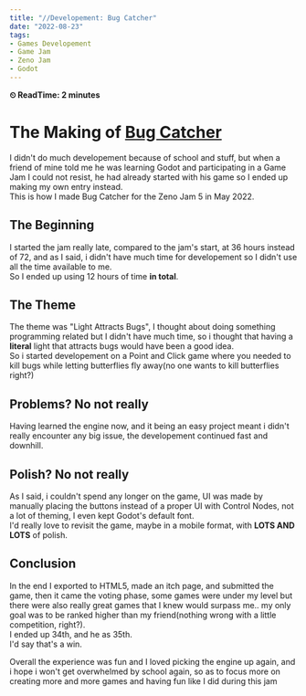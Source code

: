 ```yaml
---
title: "//Developement: Bug Catcher"
date: "2022-08-23"
tags:
- Games Developement
- Game Jam
- Zeno Jam
- Godot
---
```

**⏲ ReadTime: 2 minutes** 
# The Making of [Bug Catcher](games/Bug-Catcher.md)  

I didn't do much developement because of school and stuff, but when a friend of mine told me he was learning Godot and participating in a Game Jam I could not resist, he had already started with his game so I ended up making my own entry instead.  
This is how I made Bug Catcher for the Zeno Jam 5 in May 2022.  
  
## The Beginning  
I started the jam really late, compared to the jam's start, at 36 hours instead of 72, and as I said, i didn't have much time for developement so I didn't use all the time available to me.  
So I ended up using 12 hours of time **in total**.  
  
## The Theme  
The theme was "Light Attracts Bugs", I thought about doing something programming related but I didn't have much time, so i thought that having a **literal** light that attracts bugs would have been a good idea.  
So i started developement on a Point and Click game where you needed to kill bugs while letting butterflies fly away(no one wants to kill butterflies right?)  
  
## Problems? No not really  
Having learned the engine now, and it being an easy project meant i didn't really encounter any big issue, the developement continued fast and downhill.  
  
## Polish? No not really  
As I said, i couldn't spend any longer on the game, UI was made by manually placing the buttons instead of a proper UI with Control Nodes, not a lot of theming, I even kept Godot's default font.  
I'd really love to revisit the game, maybe in a mobile format, with **LOTS AND LOTS** of polish.  
  
## Conclusion  
In the end I exported to HTML5, made an itch page, and submitted the game, then it came the voting phase, some games were under my level but there were also really great games that I knew would surpass me.. my only goal was to be ranked higher than my friend(nothing wrong with a little competition, right?).  
I ended up 34th, and he as 35th.  
I'd say that's a win.  
  
Overall the experience was fun and I loved picking the engine up again, and i hope i won't get overwhelmed by school again, so as to focus more on creating more and more games and having fun like I did during this jam
